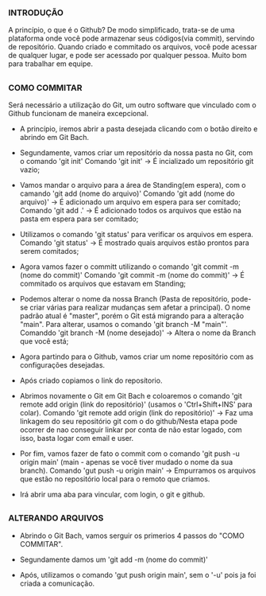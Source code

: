 ### INTRODUÇÃO

  A princípio, o que é o Github? De modo simplificado, trata-se de uma plataforma onde você pode armazenar seus códigos(via commit), servindo de repositório. Quando criado e commitado os arquivos, você pode acessar de qualquer lugar, e pode ser acessado por qualquer pessoa. Muito bom para trabalhar em equipe.

  ##

### COMO COMMITAR

  Será necessário a utilização do Git, um outro software que vinculado com o Github funcionam de maneira excepcional.

  - A princípio, iremos abrir a pasta desejada clicando com o botão direito e abrindo em Git Bach.

  - Segundamente, vamos criar um repositório da nossa pasta no Git, com o comando 'git init'
    Comando 'git init' -> É incializado um repositório git vazio;

  - Vamos mandar o arquivo para a área de Standing(em espera), com o camando 'git add (nome do arquivo)'
    Comando 'git add (nome do arquivo)' -> É adicionado um arquivo em espera para ser comitado;
    Comando 'git add .' -> É adicionado todos os arquivos que estão na pasta em espera para ser comitado;

  - Utilizamos o comando 'git status' para verificar os arquivos em espera.
    Comando 'git status' -> É mostrado quais arquivos estão prontos para serem comitados;

  - Agora vamos fazer o committ utilizando o comando 'git commit -m (nome do commit)'
    Comando 'git commit -m (nome do commit)' -> É commitado os arquivos que estavam em Standing;
  
  - Podemos alterar o nome da nossa Branch (Pasta de repositório, pode-se criar várias para realizar mudanças sem afetar a principal). O nome padrão atual é "master", porém o Git está migrando para a alteração "main". Para alterar, usamos o comando 'git branch -M "main"'.
    Comanddo 'git branch -M (nome desejado)' -> Altera o nome da Branch que você está;

  - Agora partindo para o Github, vamos criar um nome repositório com as configurações desejadas.

  - Após criado copiamos o link do reposítorio.

  - Abrimos novamente o Git em Git Bach e coloaremos o comando 'git remote add origin (link do repositório)' (usamos o 'Ctrl+Shift+INS' para colar).
    Comando 'git remote add origin (link do repositório)' -> Faz uma linkagem do seu repositório git com o do github/Nesta etapa pode ocorrer de nao conseguir linkar por conta de não estar logado, com isso, basta logar com email e user.

  - Por fim, vamos fazer de fato o commit com o comando 'git push -u origin main' (main - apenas se você tiver mudado o nome da sua branch).
    Comando 'gut push -u origin main' -> Empurramos os arquivos que estão no repositório local para o remoto que criamos.
  
  - Irá abrir uma aba para vincular, com login, o git e github.

  ##

### ALTERANDO ARQUIVOS

  - Abrindo o Git Bach, vamos serguir os primerios 4 passos do "COMO COMMITAR".

  - Segundamente damos um 'git add -m (nome do commit)'

  - Após, utilizamos o comando 'gut push origin main', sem o '-u' pois ja foi criada a comunicação.
